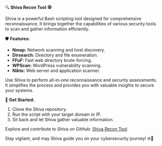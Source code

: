 🔍 **Shiva Recon Tool** 🕵️

Shiva is a powerful Bash scripting tool designed for comprehensive reconnaissance. It brings together the capabilities of various security tools to scan and gather information efficiently.

🛡️ **Features:**
- **Nmap:** Network scanning and host discovery.
- **Dirsearch:** Directory and file enumeration.
- **FFuF:** Fast web directory brute-forcing.
- **WPScan:** WordPress vulnerability scanning.
- **Nikto:** Web server and application scanner.

Use Shiva to perform all-in-one reconnaissance and security assessments. It simplifies the process and provides you with valuable insights to secure your systems.

🚀 **Get Started:**
1. Clone the Shiva repository.
2. Run the script with your target domain or IP.
3. Sit back and let Shiva gather valuable information.

Explore and contribute to Shiva on GitHub: [Shiva Recon Tool](https://github.com/prash0xd/shiva_ctf_r3c0n)

Stay vigilant, and may Shiva guide you on your cybersecurity journey! 🌐🔐
